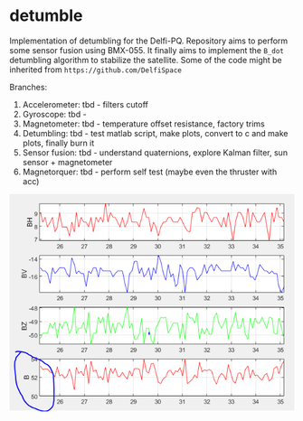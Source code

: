 # detumble

Implementation of detumbling for the Delfi-PQ.
Repository aims to perform some sensor fusion using BMX-055. It finally aims to implement the `B_dot` detumbling algorithm to stabilize the satellite. 
Some of the code might be inherited from `https://github.com/DelfiSpace` 

Branches: 

1. Accelerometer: tbd - filters cutoff
2. Gyroscope: tbd - 
3. Magnetometer: tbd - temperature offset resistance, factory trims
4. Detumbling: tbd - test matlab script, make plots, convert to c and make plots, finally burn it
5. Sensor fusion: tbd - understand quaternions, explore Kalman filter, sun sensor + magnetometer
6. Magnetorquer: tbd - perform self test (maybe even the thruster with acc)

![Earth's magnetic field with BMX055](https://github.com/nilay994/detumble/blob/master/earth_field_bias.PNG)
